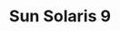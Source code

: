 ---
title: Sun Solaris 9
architecture: SPARC
memory: 256 MiB
disk: 8 GiB
display: VGA+Console
spice_installed: false
username: root
password: 
screenshot: sun-solaris-9-sparc.png
download: https://github.com/utmapp/vm-downloads/releases/download/sun-solaris-9/sun-solaris-9-utm.zip
utm_link: true
---